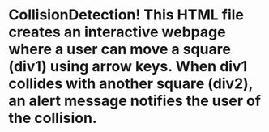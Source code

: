 # CollisionDetection! This HTML file creates an interactive webpage where a user can move a square (div1) using arrow keys. When div1 collides with another square (div2), an alert message notifies the user of the collision.
